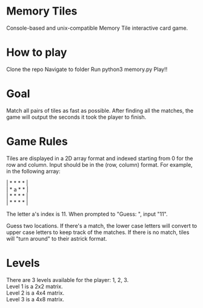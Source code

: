 # Memory Tiles
Console-based and unix-compatible Memory Tile interactive card game. 

# How to play
Clone the repo
Navigate to folder
Run python3 memory.py
Play!!

# Goal
Match all pairs of tiles as fast as possible. After finding all the matches, the game will output the seconds it took the player to finish.

# Game Rules
Tiles are displayed in a 2D array format and indexed starting from 0 for the row and column. Input should be in the (row, column) format. For example, in the following array:

| * * * * |<br />
| * a * * |<br />
| * * * * |<br />
| * * * * |<br />

The letter a's index is 11.
When prompted to "Guess: ", input "11".

Guess two locations. If there's a match, the lower case letters will convert to upper case letters to keep track of the matches. If there is no match, tiles will "turn around" to their astrick format.

# Levels
There are 3 levels available for the player: 1, 2, 3. <br />
Level 1 is a 2x2 matrix. <br />
Level 2 is a 4x4 matrix. <br />
Level 3 is a 4x8 matrix. <br />
